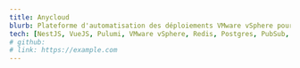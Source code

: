 ```yaml
---
title: Anycloud
blurb: Plateforme d'automatisation des déploiements VMware vSphere pour les étudiants d'Ynov.
tech: [NestJS, VueJS, Pulumi, VMware vSphere, Redis, Postgres, PubSub, Keycloak]
# github: 
# link: https://example.com
---
```

